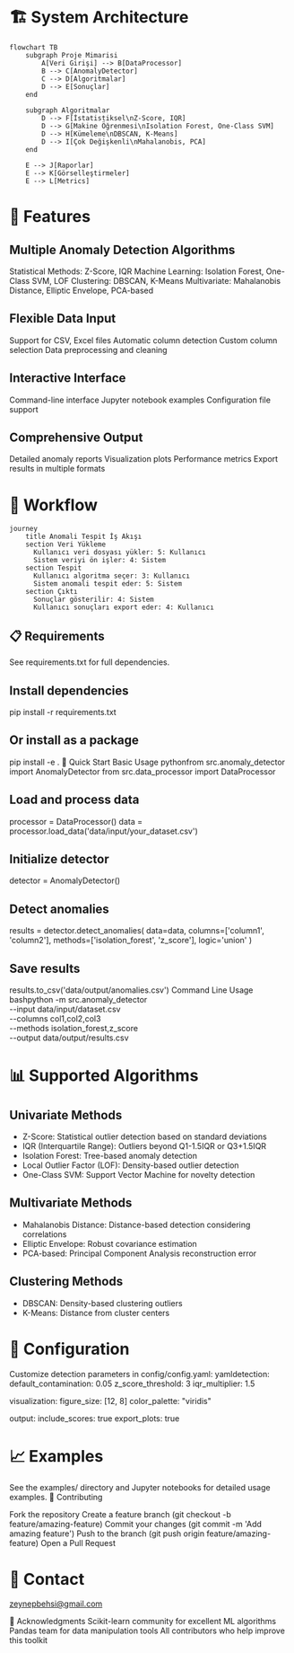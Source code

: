 # 🏗️ System Architecture
```mermaid
flowchart TB
    subgraph Proje Mimarisi
        A[Veri Girişi] --> B[DataProcessor]
        B --> C[AnomalyDetector]
        C --> D[Algoritmalar]
        D --> E[Sonuçlar]
    end

    subgraph Algoritmalar
        D --> F[İstatistiksel\nZ-Score, IQR]
        D --> G[Makine Öğrenmesi\nIsolation Forest, One-Class SVM]
        D --> H[Kümeleme\nDBSCAN, K-Means]
        D --> I[Çok Değişkenli\nMahalanobis, PCA]
    end

    E --> J[Raporlar]
    E --> K[Görselleştirmeler]
    E --> L[Metrics]
```


# 🚀 Features

## Multiple Anomaly Detection Algorithms

Statistical Methods: Z-Score, IQR
Machine Learning: Isolation Forest, One-Class SVM, LOF
Clustering: DBSCAN, K-Means
Multivariate: Mahalanobis Distance, Elliptic Envelope, PCA-based


## Flexible Data Input

Support for CSV, Excel files
Automatic column detection
Custom column selection
Data preprocessing and cleaning


## Interactive Interface

Command-line interface
Jupyter notebook examples
Configuration file support


## Comprehensive Output

Detailed anomaly reports
Visualization plots
Performance metrics
Export results in multiple formats

# 🔄 Workflow

```mermaid
journey
    title Anomali Tespit İş Akışı
    section Veri Yükleme
      Kullanıcı veri dosyası yükler: 5: Kullanıcı
      Sistem veriyi ön işler: 4: Sistem
    section Tespit
      Kullanıcı algoritma seçer: 3: Kullanıcı
      Sistem anomali tespit eder: 5: Sistem
    section Çıktı
      Sonuçlar gösterilir: 4: Sistem
      Kullanıcı sonuçları export eder: 4: Kullanıcı
```

## 📋 Requirements
See requirements.txt for full dependencies.

## Install dependencies
pip install -r requirements.txt

## Or install as a package
pip install -e .
🎯 Quick Start
Basic Usage
pythonfrom src.anomaly_detector import AnomalyDetector
from src.data_processor import DataProcessor

## Load and process data
processor = DataProcessor()
data = processor.load_data('data/input/your_dataset.csv')

## Initialize detector
detector = AnomalyDetector()

## Detect anomalies
results = detector.detect_anomalies(
    data=data,
    columns=['column1', 'column2'],
    methods=['isolation_forest', 'z_score'],
    logic='union'
)

## Save results
results.to_csv('data/output/anomalies.csv')
Command Line Usage
bashpython -m src.anomaly_detector \
    --input data/input/dataset.csv \
    --columns col1,col2,col3 \
    --methods isolation_forest,z_score \
    --output data/output/results.csv

# 📊 Supported Algorithms

## Univariate Methods
- Z-Score: Statistical outlier detection based on standard deviations
- IQR (Interquartile Range): Outliers beyond Q1-1.5IQR or Q3+1.5IQR
- Isolation Forest: Tree-based anomaly detection
- Local Outlier Factor (LOF): Density-based outlier detection
- One-Class SVM: Support Vector Machine for novelty detection

## Multivariate Methods
- Mahalanobis Distance: Distance-based detection considering correlations
- Elliptic Envelope: Robust covariance estimation
- PCA-based: Principal Component Analysis reconstruction error

## Clustering Methods
- DBSCAN: Density-based clustering outliers
- K-Means: Distance from cluster centers

# 🔧 Configuration
Customize detection parameters in config/config.yaml:
yamldetection:
  default_contamination: 0.05
  z_score_threshold: 3
  iqr_multiplier: 1.5
  
visualization:
  figure_size: [12, 8]
  color_palette: "viridis"
  
output:
  include_scores: true
  export_plots: true

# 📈 Examples
See the examples/ directory and Jupyter notebooks for detailed usage examples.
🤝 Contributing

Fork the repository
Create a feature branch (git checkout -b feature/amazing-feature)
Commit your changes (git commit -m 'Add amazing feature')
Push to the branch (git push origin feature/amazing-feature)
Open a Pull Request


# 📧 Contact
zeynepbehsi@gmail.com


🙏 Acknowledgments
Scikit-learn community for excellent ML algorithms
Pandas team for data manipulation tools
All contributors who help improve this toolkit
